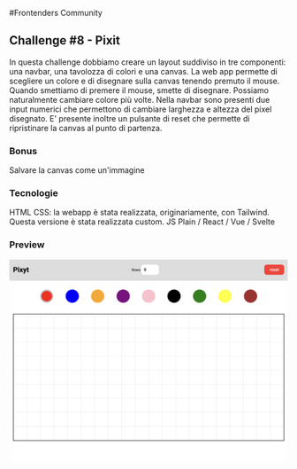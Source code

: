 #Frontenders Community

## Challenge #8 - Pixit

In questa challenge dobbiamo creare un layout suddiviso in tre componenti: una navbar, una tavolozza di colori e una canvas.
La web app permette di scegliere un colore e di disegnare sulla canvas tenendo premuto il mouse.
Quando smettiamo di premere il mouse, smette di disegnare. Possiamo naturalmente cambiare colore più volte. 
Nella navbar sono presenti due input numerici che permettono di cambiare larghezza e altezza del pixel disegnato. 
E' presente inoltre un pulsante di reset che permette di ripristinare la canvas al punto di partenza.

### Bonus
Salvare la canvas come un'immagine

### Tecnologie
HTML
CSS: la webapp è stata realizzata, originariamente, con Tailwind. Questa versione è stata realizzata custom.
JS Plain / React / Vue / Svelte

### Preview
![preview](preview.png)
